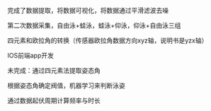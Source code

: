 完成了数据提取，将数据可视化，将数据通过平滑滤波去噪

第二次数据采集，自由泳+蛙泳，蛙泳+仰泳，仰泳+自由泳三组

四元素和欧拉角的转换（传感器欧拉角数据方向xyz轴，说明书是yzx轴）

IOS前端app开发

 

未完成：通过四元素法提取姿态角

根据姿态角确定阀值，机器学习来判断泳姿

通过数据起伏周期计算频率与时长